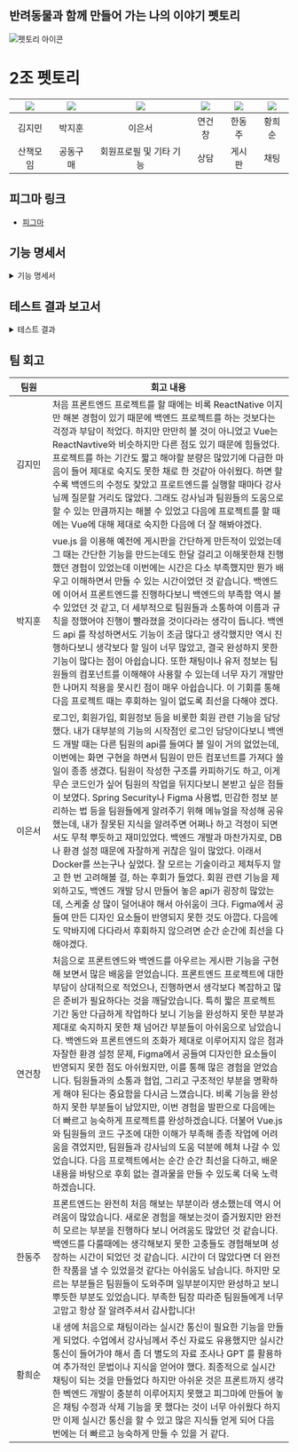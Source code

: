 ## 반려동물과 함께 만들어 가는 나의 이야기 펫토리

![펫토리 아이콘](./images/펫토리아이콘.png)

# 2조 펫토리

| [![](https://avatars.githubusercontent.com/u/103301589?v=4)](https://github.com/kimjm9911) | [![](https://avatars.githubusercontent.com/u/87793524?v=4)](https://github.com/dispear) | [![](https://avatars.githubusercontent.com/u/174981455?v=4)](https://github.com/eunseo-76) | [![](https://avatars.githubusercontent.com/u/158060587?v=4)](https://github.com/ygc1994) | [![](https://avatars.githubusercontent.com/u/132972216?v=4)](https://github.com/HanDJ00) | [![](https://avatars.githubusercontent.com/u/83564484?v=4)](https://github.com/aosskfdlrla)|
|:---:|:---:|:---:|:---:|:---:|:---:|
| 김지민 | 박지훈 | 이은서 | 연건창 | 한동주 | 황희순
|산책모임|공동구매|회원프로필 및 기타 기능|상담|게시판|채팅|





## 피그마 링크


-
    [피그마](https://www.figma.com/design/xHsWy8FOgeCmCMxA1W3EFK/Pettory?node-id=258-16373&node-type=frame&t=kA2v01Ccj4yhCz7Y-0)
    

  
## 기능 명세서
<details>
  <summary>기능 명세서</summary>
  <div markdown="1">

### 채팅

 <details>
   <summary>채팅</summary>
   <div markdown="2">

- 채팅
    
    ## 채팅 조회 기능
    
    - 입력 된 채팅을 조회할 수 있다.
    
    ![채팅 조회 기능](./images/이미지/채팅/채팅%201.png)
    
    ## 채팅 입력 기능
    
    - 채팅을 입력한 후 입력된 채팅을 조회할 수 있다.
    
    ![채팅 입력 기능](./images/이미지/채팅/채팅%202.png)
    
    
    </div>
    </details>   

### 유저

 <details>
   <summary>유저</summary>
   <div markdown="2">

- 유저
    
    ## 유저 로그인
    
    - 로그인 할 수 있는 화면이다.
    
    ![유저 로그인](./images/이미지/유저/user_login_1.png)
    ![유저 로그인](./images/이미지/유저/user_login_2.png)
    
    ## 유저 회원가입
    
    - 회원가입을 할 수 있는 화면이다.
    
    ![유저 회원가입](./images/이미지/유저/user_register_1.png)
    ![유저 회원가입](./images/이미지/유저/user_register_2.png)

    ## 유저 회원가입 인증
    
    - 회원가입시 인증을 할 수 있는 화면이다.
    
    ![유저 회원가입 인증](./images/이미지/유저/user_verify_1.png)
    ![유저 회원가입 인증](./images/이미지/유저/user_verify_2.png)

    ## 유저 정보 조회
    
    - 유저 프로필을 조회할 수 있는 화면이다.
    
    ![유저 프로필](./images/이미지/유저/user_info_1.png)

    ## 비밀번호 찾기
    
    - 비밀번호를 찾을 수 있는 화면이다.
    
    ![비밀번호 찾기](./images/이미지/유저//user_findpw_1.png)

    ## 비밀번호 변경
    
    - 비밀번호를 변경할 수 있는 화면이다.
    
    ![비밀번호 변경](./images/이미지/유저/user_changepw_1.png)

    ## 헤더
    
    - 사이트의 헤더 화면이다.
    
    ![헤더](./images/이미지/유저/user_header_1.png)

    ## 사이드 바
    
    - 사이트의 사이드 바이다.
    
    ![사이드 바](./images/이미지/유저/user_sidemenu_1.png)
    
    
    </div>
    </details>   



### 게시판

 <details>
   <summary>게시판</summary>
   <div markdown="2">

- 게시판
    
    ## 게시글 조회
    
    - 게시글 내용을 조회할 수 있는 화면이다.
    
    ![게시글 조회](./images/이미지/게시판/게시글%20조회.PNG)
    
    ## 게시글 댓글
    
    - 게시글 댓글을 조회할 수 있는 화면이다.
    
    ![게시글 댓글](./images/이미지/게시판/게시글%20댓글.PNG)

    ## 게시글 작성
    
    - 게시글을 작성할 수 있는 화면이다.
    
    ![게시글 작성](./images/이미지/게시판/게시글%20작성.PNG)
    

    ## 카테고리 메인
    
    - 카테고리 목록을 조회,수정,삭제,생성 할 수 있는 화면이다.
    
    ![카테고리 메인](./images/이미지/게시판/카테고리%20메인.PNG)
    
    </div>
    </details>   




### 공동구매

 <details>
   <summary>공동구매</summary>
   <div markdown="2">

- 공동구매
    
    ## 모임방 목록
    
    - 모임방 목록을 확인할 수 있는 화면이다.
    
    ![모임방 목록](./images/이미지/공동구매/모임방%20목록%20화면.png)
    
    ## 모임방 화면
    
    - 모임방 세부 내용을 확인할 수 있는 화면이다.
    
    ![모임방 화면](./images/이미지/공동구매/모임방%20화면.png)

    ## 모임방 생성
    
    - 모임방을 생성할 수 있는 화면이다.
    
    ![모임방 생성](./images/이미지/공동구매/모임방%20생성.png)
    

    ## 모임방 수정 
    
    - 모임방을 수정 할 수 있는 화면이다.
    
    ![모임방 수정](./images/이미지/공동구매/공동구매%20참가%20화면.png)

    ## 공동구매 참가
    
    - 공동구매에 참가할 수 있는 화면이다.
    
    ![공동구매 참가](./images/이미지/공동구매/공동구매%20참가%20화면.png)


    
    </div>
    </details>   

### 산책모임

 <details>
   <summary>산책모임</summary>
   <div markdown="2">

- 산책모임
    
    ## 산책 모임 목록
    
    - 산책 모임 목록을 확인할 수 있는 화면이다.
    
    ![산책 모임 목록](./images/이미지/산책모임/산책%20모임%20목록.png)
    
    ## 산책 모임 생성
    
    - 산책 모임을 생성할 수 있는 화면이다.
    
    ![산책 모임 생성](./images/이미지/산책모임/산책%20모임%20생성.png)
 
    </div>
    </details>   



### 상담

 <details>
   <summary>상담</summary>
   <div markdown="2">

- 상담
    
    ## 상담 목록
    
    - 상담 목록을 확인할 수 있는 화면이다.
    
    ![상담 목록](./images/이미지/상담/상담_목록_1.png)
    ![상담 목록](./images/이미지/상담/상담_목록_2.png)
    ![상담 목록](./images/이미지/상담/상담_목록_3.png)
    
    ## 상담 상세 조회
    
    - 상담 내용을 상세 조회 할 수 있는 화면이다.
    
    ![상담 상세 조회](./images/이미지/상담/상담_상세%20조회_1.png)

     ## 상담 검색
    
    - 상담 제목을 검색할 수 있는 화면이다.
    
    ![상담 검색](./images/이미지/상담/상담_검색_1.png)

     ## 상담 답변 작성
    
    - 상담 답변을 작성할 수 있는 화면이다.
    
    ![상담 답변 작성](./images/이미지/상담/상담_답변%20작성_1.png)
    ![상담 답변 작성](./images/이미지/상담/상담_답변%20작성_2.png)

     ## 상담 재답변 작성
    
    - 상담 재답변을 작성할 수 있는 화면이다.
    
    ![상담 재답변 작성](./images/이미지/상담/상담_재답변%20작성_1.png)

     ## 상담 카테고리
    
    - 상담 카테고리를 조회할 수 있는 화면이다.
    
    ![상담 카테고리](./images/이미지/상담/상담_카테고리_1.png)

     ## 상담 질문 작성

    - 상담 질문을 작성할 수 있는 화면이다.
    
    ![상담 질문 작성](./images/이미지/상담/상담_질문%20작성_1.png)

     ## 상담 질문 수정
    
    - 상담 질문을 수정할 수 있는 화면이다.
    
    ![상담 질문 수정](./images/이미지/상담/상담_질문%20수정_1.png)

     ## 상담 질문 삭제
    
    - 상담 질문을 삭제제할 수 있는 화면이다.
    
    ![상담 질문 삭제](./images/이미지/상담/상담_질문%20삭제_1.png)
 
    </div>
    </details>   


</div>
</details> 

## 테스트 결과 보고서
<details>
  <summary>테스트 결과</summary>
  <div markdown="1">



### 채팅

 <details>
   <summary>채팅</summary>
   <div markdown="2">

- 채팅
    
    ## 채팅 방 생성 기능
    
    - 채팅 방 생성에 관한 기능을 영상으로 설명 첨부하였음
  - -
    [채팅 설명 영상](https://www.youtube.com/watch?v=ltngrBQs1Bk)
    https://www.youtube.com/watch?v=ltngrBQs1Bk


    </div>
    </details>   
    

### 게시판

 <details>
   <summary>게시판</summary>
   <div markdown="2">

- 게시판
    
    ## 게시글 홈
    
    ![게시글 홈](./images/gif/게시판/1.게시판%20홈.gif)

    ## 게시글 조회
    
    ![게시글 조회](./images/gif/게시판/2.게시글%20조회.gif)

    ## 게시글 생성
    
    ![게시글 생성](./images/gif/게시판/3.게시글%20생성.gif)

    ## 카테고리 조회
    
    ![카테고리 조회](./images/gif/게시판/4.카테고리%20조회.gif)

    ## 카테고리 생성
    
    ![카테고리 생성](./images/gif/게시판/5.카테고리%20생성.gif)

    ## 카테고리 수정
    
    ![카테고리 수정](./images/gif/게시판/6.카테고리%20수정.gif)

    ## 카테고리 삭제
    
    ![카테고리 삭제](./images/gif/게시판/7.카테고리%20삭제.gif)
 
     </div>
    </details>   
    
### 상담

 <details>
   <summary>상담</summary>
   <div markdown="2">

- 상담

    ## 상담 목록 조회
    
    ![상담 목록 조회](./images/gif/상담/상담%20목록%20조회.gif)

    ## 상담 상세 조회
    
    ![상담 상세 조회](./images/gif/상담/상담%20상세%20조회.gif)

    ## 상담 작성
    
    ![상담 작성](./images/gif/상담/상담%20작성.gif)

    
    </div>
    </details>   
    

### 공동구매

 <details>
   <summary>공동구매</summary>
   <div markdown="2">

- 공동구매

    ## 로그인 후 목록 입장
    
    ![로그인 후 목록 입장](./images/gif/공동구매/1.%20로그인%20후%20목록%20입장.gif)

    ## 즐겨찾기 체크 및 모음 목록 전환
    
    ![즐겨찾기 체크 및 모음 목록 전환](./images/gif/공동구매/2.%20즐겨찾기%20체크%20및%20모임%20목록%20전환.gif)

    ## 공동구매 모임방 참가
    
    ![공동구매 모임방 참가](./images/gif/공동구매/3.%20공동구매%20모임방%20참가.gif)

    ## 참가자 목록 조회
    
    ![참가자 목록 조회](./images/gif/공동구매/4.%20참가자%20목록%20조회.gif)

    ## 공동구매 참가
    
    ![공동구매 참가](./images/gif/공동구매/5.%20공동구매%20참가.gif)

    ## 공동구매 참가 취소
    
    ![공동구매 참가 취소](./images/gif/공동구매/6.%20공동구매%20참가%20취소.gif)

    ## 공동구매 모임방 나가기
    
    ![공동구매 모임방 나가기](./images/gif/공동구매/7.%20공동구매%20모임방%20나가기.gif)

    ## 공동구매 모임방 검색
    
    ![공동구매 모임방 검색](./images/gif/공동구매/공동구매%20모임방%20검색.gif)

    ## 공동구매 모임방 자동 마감
    
    ![공동구매 모임방 자동 마감](./images/gif/공동구매/공동구매%20모임방%20자동%20마감.gif)

    ## 모임방 강퇴
    
    ![모임방 강퇴](./images/gif/공동구매/모임방%20강퇴.gif)

    ## 모임방 생성
    
    ![모임방 생성](./images/gif/공동구매/모임방%20생성.gif)

    ## 모임방 수정
    
    ![모임방 수정](./images/gif/공동구매/모임방%20수정.gif)

    ## 현재 참여한 모임방 바로참가
    
    ![현재 참여한 모임방 바로참가](./images/gif/공동구매/현재%20참여한%20모임방%20바로참가.gif)

    ## 회원 정보보기
    
    ![회원 정보보기](./images/gif/공동구매/회원%20정보보기.gif)

    </div>
    </details> 

### 산책모임

 <details>
   <summary>산책모임</summary>
   <div markdown="2">

- 산책모임

    ## 산책모임 이동
    
    ![산책모임 이동](./images/gif/산책모임/산책모임_이동_1.gif)

    ## 산책모임 검색
    
    ![산책모임 검색](./images/gif/산책모임/산책모임_산책모임검색_2.gif)

    ## 산책모임 생성
    
    ![산책모임 생성](./images/gif/산책모임/산책모임_산책모임생성_3.gif)

    ## 산책모임 신청
    
    ![산책모임 신청](./images/gif/산책모임/산책모임_산책모임신청_4.gif)

    ## 산책모임 수정
    
    ![산책모임 수정](./images/gif/산책모임/산책모임_산책모임수정_5.gif)

    ## 산책모임 삭제
    
    ![산책모임 삭제](./images/gif/산책모임/산책모임_산책모임삭제_6.gif)

    ## 가입한 산책모임 조회
    
    ![가입한 산책모임 조회](./images/gif/산책모임/산책모임_가입한산책모임조회및산책기록조회_7.gif)

    ## 산책기록 생성
    
    ![산책기록 생성](./images/gif/산책모임/산책모임_산책기록생성_8.gif)

    ## 신청자 조회
    
    ![신청자 조회](./images/gif/산책모임/산책모임_신청자보기_9.gif)

    ## 탈퇴
    
    ![탈퇴](./images/gif/산책모임/산책모임_탈퇴하기_10.gif)

  
    </div>
    </details> 


### 유저

 <details>
   <summary>유저</summary>
   <div markdown="2">

- 유저

    ## 로그인
    
    ![로그인](./images/gif/유저/user_login_1.gif)

    ## 회원가입
    
    ![회원가입](./images/gif/유저/user_register_1.gif)

    ## 회원가입 인증
    
    ![회원가입 인증](./images/gif/유저/user_verify_1.gif)

    ## 회원가입 성공
    
    ![회원가입 성공](./images/gif/유저/user_success_1.gif)

    ## 유저 프로필 조회
    
    ![유저 프로필 조회](./images/gif/유저/user_info_1.gif)


    ## 비밀번호 찾기
    
    ![비밀번호 찾기](./images/gif/유저/user_findpw_1.gif)


    ## 비밀번호 변경
    
    ![ 비밀번호 변경](./images/gif/유저/user_changepw_1.gif)
    

    </div>
    </details> 

  </div>
</details> 

## 팀 회고

|   팀원   | 회고 내용 |
|:---:|-----------|
| 김지민 | 처음 프론트엔드 프로젝트를 할 때에는 비록 ReactNative 이지만 해본 경험이 있기 때문에 백엔드 프로젝트를 하는 것보다는 걱정과 부담이 적었다. 하지만 만만히 볼 것이 아니었고 Vue는 ReactNavtive와 비슷하지만 다른 점도 있기 때문에 힘들었다. 프로젝트를 하는 기간도 짧고 해야할 분량은 많았기에 다급한 마음이 들어 제대로 숙지도 못한 채로 한 것같아 아쉬웠다. 하면 할 수록 백엔드의 수정도 잦았고 프로트엔드를 실행할 때마다 강사님께 질문할 거리도 많았다. 그래도 강사님과 팀원들의 도움으로 할 수 있는 만큼까지는 해볼 수 있었고 다음에 프로젝트를 할 때에는 Vue에 대해 제대로 숙지한 다음에 더 잘 해봐야겠다. |
| 박지훈 | vue.js 을 이용해 예전에 게시판을 간단하게 만든적이 있었는데 그 때는 간단한 기능을 만드는데도 한달 걸리고 이해못한채 진행했던 경험이 있었는데 이번에는 시간은 다소 부족했지만 뭔가 배우고 이해하면서 만들 수 있는 시간이었던 것 같습니다. 백엔드에 이어서 프론트엔드를 진행하다보니 백엔드의 부족함 역시 볼 수 있었던 것 같고, 더 세부적으로 팀원들과 소통하여 이름과 규칙을 정했어야 진행이 빨라졌을 것이다라는 생각이 듭니다. 백엔드 api 를 작성하면서도 기능이 조금 많다고 생각했지만 역시 진행하다보니 생각보다 할 일이 너무 많았고, 결국 완성하지 못한 기능이 많다는 점이 아쉽습니다. 또한 채팅이나 유저 정보는 팀원들의 컴포넌트를 이해해야 사용할 수 있는데 너무 자기 개발만 한 나머지 적용을 못시킨 점이 매우 아쉽습니다. 이 기회를 통해 다음 프로젝트 때는 후회하는 일이 없도록 최선을 다해야 겠다. |
| 이은서 | 로그인, 회원가입, 회원정보 등을 비롯한 회원 관련 기능을 담당했다. 내가 대부분의 기능의 시작점인 로그인 담당이다보니 백엔드 개발 때는 다른 팀원의 api를 들여다 볼 일이 거의 없었는데, 이번에는 화면 구현을 하면서 팀원이 만든 컴포넌트를 가져다 쓸 일이 종종 생겼다. 팀원이 작성한 구조를 카피하기도 하고, 이게 무슨 코드인가 싶어 팀원의 작업을 뒤지다보니 본받고 싶은 점들이 보였다. Spring Security나 Figma 사용법, 민감한 정보 분리하는 법 등을 팀원들에게 알려주기 위해 메뉴얼을 작성해 공유했는데, 내가 잘못된 지식을 알려주면 어쩌나 하고 걱정이 되면서도 무척 뿌듯하고 재미있었다. 백엔드 개발과 마찬가지로, DB나 환경 설정 때문에 자잘하게 귀찮은 일이 많았다. 이래서 Docker를 쓰는구나 싶었다. 잘 모르는 기술이라고 제쳐두지 말고 한 번 고려해볼 걸, 하는 후회가 들었다. 회원 관련 기능을 제외하고도, 백엔드 개발 당시 만들어 놓은 api가 굉장히 많았는데, 스케줄 상 많이 덜어내야 해서 아쉬움이 크다. Figma에서 공들여 만든 디자인 요소들이 반영되지 못한 것도 아깝다. 다음에도 막바지에 다다라서 후회하지 않으려면 순간 순간에 최선을 다해야겠다. |
| 연건창 | 처음으로 프론트엔드와 백엔드를 아우르는 게시판 기능을 구현해 보면서 많은 배움을 얻었습니다. 프론트엔드 프로젝트에 대한 부담이 상대적으로 적었으나, 진행하면서 생각보다 복잡하고 많은 준비가 필요하다는 것을 깨달았습니다. 특히 짧은 프로젝트 기간 동안 다급하게 작업하다 보니 기능을 완성하지 못한 부분과 제대로 숙지하지 못한 채 넘어간 부분들이 아쉬움으로 남았습니다. 백엔드와 프론트엔드의 조화가 제대로 이루어지지 않은 점과 자잘한 환경 설정 문제, Figma에서 공들여 디자인한 요소들이 반영되지 못한 점도 아쉬웠지만, 이를 통해 많은 경험을 얻었습니다. 팀원들과의 소통과 협업, 그리고 구조적인 부분을 명확하게 해야 된다는 중요함을 다시금 느꼈습니다. 비록 기능을 완성하지 못한 부분들이 남았지만, 이번 경험을 발판으로 다음에는 더 빠르고 능숙하게 프로젝트를 완성하겠습니다. 더불어 Vue.js와 팀원들의 코드 구조에 대한 이해가 부족해 종종 작업에 어려움을 겪었지만, 팀원들과 강사님의 도움 덕분에 헤쳐 나갈 수 있었습니다. 다음 프로젝트에서는 순간 순간 최선을 다하고, 배운 내용을 바탕으로 후회 없는 결과물을 만들 수 있도록 더욱 노력하겠습니다. |
| 한동주 | 프론트엔드는 완전히 처음 해보는 부분이라 생소했는데 역시 어려움이 많았습니다. 새로운 경험을 해보는것이 즐거웠지만 완전히 모르는 부분을 진행하다 보니 어려움도 많았던 것 같습니다. 백엔드를 다룰때에는 생각해보지 못한 고충들도 경험해보며 성장하는 시간이 되었던 것 같습니다. 시간이 더 많았다면 더 완전한 작품을 낼 수 있었을것 같다는 아쉬움도 남습니다. 하지만 모르는 부분들은 팀원들이 도와주며 일부분이지만 완성하고 보니 뿌듯한 부분도 있었습니다. 부족한 팀장 따라준 팀원들에게 너무 고맙고 항상 잘 알려주셔서 감사합니다!  |
| 황희순 &nbsp;&nbsp;&nbsp;&nbsp;&nbsp;&nbsp;&nbsp;&nbsp;&nbsp;&nbsp;&nbsp;&nbsp; | 내 생에 처음으로 채팅이라는 실시간 통신이 필요한 기능을 만들게 되었다. 수업에서 강사님께서 주신 자료도 유용했지만 실시간 통신이 들어가야 해서 좀 더 별도의 자료 조사나 GPT 를 활용하여 추가적인 문법이나 지식을 얻어야 했다. 최종적으로 실시간 채팅이 되는 것을 만들었다 하지만 아쉬운 것은 프론트까지 생각한 벡엔드 개발이 충분히 이루어지지 못했고 피그마에 만들어 놓은 채팅 수정과 삭제 기능을 못 했다는 것이 너무 아쉬웠다 하지만 이제 실시간 통신을 할 수 있고 많은 지식들 얻게 되어 다음 번에는 더 빠르고 능숙하게 만들 수 있을 거 같다. |
